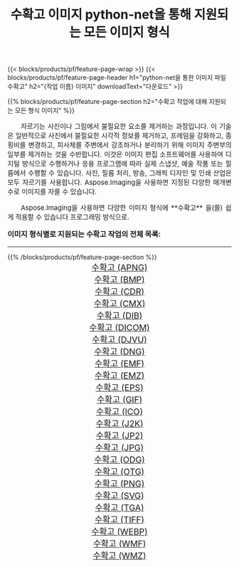 ﻿---
title: 수확고 이미지 python-net을 통해 지원되는 모든 이미지 형식 
weight: 3920
url: /ko/python-net/crop/ 
lang: ko
langdirlevel: 2
locales: zh-hans,ja,it,ru,de,es,fr,nl,id,lt,pl,pt,vi,tr,ko,zh-hant,ar,hi,th,sv,cs,uk,he
description: Aspose.Imaging을 사용하면 python-net을 통해 쉽게 수확고 이미지를 만들 수 있습니다.
---

{{< blocks/products/pf/feature-page-wrap >}}
{{< blocks/products/pf/feature-page-header h1="python-net을 통한 이미지 파일 수확고" h2="{작업 이름} 이미지" downloadText="다운로드" >}}


{{% blocks/products/pf/feature-page-section  h2="수확고 작업에 대해 지원되는 모든 형식 이미지" %}}
<p align="justify" style="text-indent:2em;font-size:15px;">
자르기는 사진이나 그림에서 불필요한 요소를 제거하는 과정입니다. 이 기술은 일반적으로 사진에서 불필요한 시각적 정보를 제거하고, 프레임을 강화하고, 종횡비를 변경하고, 피사체를 주변에서 강조하거나 분리하기 위해 이미지 주변부의 일부를 제거하는 것을 수반합니다. 이것은 이미지 편집 소프트웨어를 사용하여 디지털 방식으로 수행하거나 응용 프로그램에 따라 실제 스냅샷, 예술 작품 또는 필름에서 수행할 수 있습니다. 사진, 필름 처리, 방송, 그래픽 디자인 및 인쇄 산업은 모두 자르기를 사용합니다. Aspose.Imaging을 사용하면 지정된 다양한 매개변수로 이미지를 자를 수 있습니다.
</p>
<p align="justify" style="text-indent:2em;font-size:15px;">
Aspose.Imaging을 사용하면 다양한 이미지 형식에 **수확고** 을(를) 쉽게 적용할 수 있습니다 프로그래밍 방식으로. 
</p>
<h3 style="margin-top:16px;">
이미지 형식별로 지원되는 수확고 작업의 전체 목록:
</h3>
<hr/>
{{% /blocks/products/pf/feature-page-section %}}
<div class="container-fluid productfamilypage bg-gray">
    <div class="convertypes bg-gray agp-content section">
        <div class="container">
		<div class="row other-converters" style="gap: 10px;font-size: 19px;text-align:center;">
		    <div class='col-md-3 other-converter remove-lp remove-rp'><a href="/imaging/ko/python-net/crop/apng/" style="padding:15px;">수확고 (APNG)</a></div><div class='col-md-3 other-converter remove-lp remove-rp'><a href="/imaging/ko/python-net/crop/bmp/" style="padding:15px;">수확고 (BMP)</a></div><div class='col-md-3 other-converter remove-lp remove-rp'><a href="/imaging/ko/python-net/crop/cdr/" style="padding:15px;">수확고 (CDR)</a></div><div class='col-md-3 other-converter remove-lp remove-rp'><a href="/imaging/ko/python-net/crop/cmx/" style="padding:15px;">수확고 (CMX)</a></div><div class='col-md-3 other-converter remove-lp remove-rp'><a href="/imaging/ko/python-net/crop/dib/" style="padding:15px;">수확고 (DIB)</a></div><div class='col-md-3 other-converter remove-lp remove-rp'><a href="/imaging/ko/python-net/crop/dicom/" style="padding:15px;">수확고 (DICOM)</a></div><div class='col-md-3 other-converter remove-lp remove-rp'><a href="/imaging/ko/python-net/crop/djvu/" style="padding:15px;">수확고 (DJVU)</a></div><div class='col-md-3 other-converter remove-lp remove-rp'><a href="/imaging/ko/python-net/crop/dng/" style="padding:15px;">수확고 (DNG)</a></div><div class='col-md-3 other-converter remove-lp remove-rp'><a href="/imaging/ko/python-net/crop/emf/" style="padding:15px;">수확고 (EMF)</a></div><div class='col-md-3 other-converter remove-lp remove-rp'><a href="/imaging/ko/python-net/crop/emz/" style="padding:15px;">수확고 (EMZ)</a></div><div class='col-md-3 other-converter remove-lp remove-rp'><a href="/imaging/ko/python-net/crop/eps/" style="padding:15px;">수확고 (EPS)</a></div><div class='col-md-3 other-converter remove-lp remove-rp'><a href="/imaging/ko/python-net/crop/gif/" style="padding:15px;">수확고 (GIF)</a></div><div class='col-md-3 other-converter remove-lp remove-rp'><a href="/imaging/ko/python-net/crop/ico/" style="padding:15px;">수확고 (ICO)</a></div><div class='col-md-3 other-converter remove-lp remove-rp'><a href="/imaging/ko/python-net/crop/j2k/" style="padding:15px;">수확고 (J2K)</a></div><div class='col-md-3 other-converter remove-lp remove-rp'><a href="/imaging/ko/python-net/crop/jp2/" style="padding:15px;">수확고 (JP2)</a></div><div class='col-md-3 other-converter remove-lp remove-rp'><a href="/imaging/ko/python-net/crop/jpg/" style="padding:15px;">수확고 (JPG)</a></div><div class='col-md-3 other-converter remove-lp remove-rp'><a href="/imaging/ko/python-net/crop/odg/" style="padding:15px;">수확고 (ODG)</a></div><div class='col-md-3 other-converter remove-lp remove-rp'><a href="/imaging/ko/python-net/crop/otg/" style="padding:15px;">수확고 (OTG)</a></div><div class='col-md-3 other-converter remove-lp remove-rp'><a href="/imaging/ko/python-net/crop/png/" style="padding:15px;">수확고 (PNG)</a></div><div class='col-md-3 other-converter remove-lp remove-rp'><a href="/imaging/ko/python-net/crop/svg/" style="padding:15px;">수확고 (SVG)</a></div><div class='col-md-3 other-converter remove-lp remove-rp'><a href="/imaging/ko/python-net/crop/tga/" style="padding:15px;">수확고 (TGA)</a></div><div class='col-md-3 other-converter remove-lp remove-rp'><a href="/imaging/ko/python-net/crop/tiff/" style="padding:15px;">수확고 (TIFF)</a></div><div class='col-md-3 other-converter remove-lp remove-rp'><a href="/imaging/ko/python-net/crop/webp/" style="padding:15px;">수확고 (WEBP)</a></div><div class='col-md-3 other-converter remove-lp remove-rp'><a href="/imaging/ko/python-net/crop/wmf/" style="padding:15px;">수확고 (WMF)</a></div><div class='col-md-3 other-converter remove-lp remove-rp'><a href="/imaging/ko/python-net/crop/wmz/" style="padding:15px;">수확고 (WMZ)</a></div>
                </div>
        </div>
    </div>
</div>
<br/>
